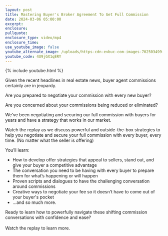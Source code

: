 ```yaml
---
layout: post
title: Mastering Buyer's Broker Agreement To Get Full Commission
date: 2024-03-06 05:00:00
excerpt:
enclosure:
pullquote:
enclosure_type: video/mp4
enclosure_time:
use_youtube_image: false
youtube_alternate_image: /uploads/https-cdn-evbuc-com-images-702503499-284564692102-1-original.jpg
youtube_code: 4U9jGX1qERY
---
```

{% include youtube.html %}

Given the recent headlines in real estate news, buyer agent commissions certainly are in jeopardy.

Are you prepared to negotiate your commission with every new buyer?

Are you concerned about your commissions being reduced or eliminated?

We’ve been negotiating and securing our full commission with buyers for years and have a strategy that works in our market.

Watch the replay as we discuss powerful and outside-the-box strategies to help you negotiate and secure your full commission with every buyer, every time. (No matter what the seller is offering)

You’ll learn:

* How to develop offer strategies that appeal to sellers, stand out, and give your buyer a competitive advantage
* The conversation you need to be having with every buyer to prepare them for what’s happening or will happen
* Proven scripts and dialogues to have the challenging conversation around commissions
* Creative ways to negotiate your fee so it doesn’t have to come out of your buyer's pocket
* …and so much more.

Ready to learn how to powerfully navigate these shifting commission conversations with confidence and ease?<br><br>Watch the replay to learn more.